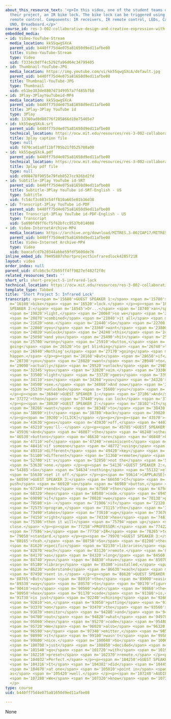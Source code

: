 ```yaml
---
about_this_resource_text: '<p>In this video, one of the student teams demonstrates
  their project, an IR bike lock. The bike lock can be triggered using an infrared
  remote control. Components: IR receivers, IR remote control, LEDs, Cardboard, Arduino
  UNO, Breadboard.</p>'
course_id: res-3-002-collaborative-design-and-creative-expression-with-arduino-microcontrollers-january-iap-2017
embedded_media:
- id: Video-YouTube-Stream
  media_location: kk55qwgSXcA
  parent_uid: b440ff75d4e075a81650d9ed11afbe08
  title: Video-YouTube-Stream
  type: Video
  uid: f3334c0dff4c5292fa96d64c34799405
- id: Thumbnail-YouTube-JPG
  media_location: https://img.youtube.com/vi/kk55qwgSXcA/default.jpg
  parent_uid: b440ff75d4e075a81650d9ed11afbe08
  title: Thumbnail-YouTube-JPG
  type: Thumbnail
  uid: e51be383de8807d7349957a7f485b7b8
- id: 3Play-3PlayYouTubeid-MP4
  media_location: kk55qwgSXcA
  parent_uid: b440ff75d4e075a81650d9ed11afbe08
  title: 3Play-3Play YouTube id
  type: 3Play
  uid: 13360ad0d80776f285866d10e75465e7
- id: kk55qwgSXcA.srt
  parent_uid: b440ff75d4e075a81650d9ed11afbe08
  technical_location: https://ocw.mit.edu/resources/res-3-002-collaborative-design-and-creative-expression-with-arduino-microcontrollers-january-iap-2017/student-projects/short-project/short-project-5-infrared-lock/kk55qwgSXcA.srt
  title: 3play caption file
  type: null
  uid: fd70cad1a8f11bf705b21f0525708a08
- id: kk55qwgSXcA.pdf
  parent_uid: b440ff75d4e075a81650d9ed11afbe08
  technical_location: https://ocw.mit.edu/resources/res-3-002-collaborative-design-and-creative-expression-with-arduino-microcontrollers-january-iap-2017/student-projects/short-project/short-project-5-infrared-lock/kk55qwgSXcA.pdf
  title: 3play pdf file
  type: null
  uid: e908478f9055e79feb0527cc926bd2fd
- id: Subtitle-3Play YouTube id-SRT
  parent_uid: b440ff75d4e075a81650d9ed11afbe08
  title: Subtitle-3Play YouTube id-SRT-English - US
  type: Subtitle
  uid: fc54cf3c603c54ff810a665e01b36d38
- id: Transcript-3Play YouTube id-PDF
  parent_uid: b440ff75d4e075a81650d9ed11afbe08
  title: Transcript-3Play YouTube id-PDF-English - US
  type: Transcript
  uid: 5a690fd9ff6cf5f62bfcc9537b014088
- id: Video-InternetArchive-MP4
  media_location: https://archive.org/download/MITRES.3-002IAP17/MITRES_3-002IAP17_Short_Project_5_300k.mp4
  parent_uid: b440ff75d4e075a81650d9ed11afbe08
  title: Video-Internet Archive-MP4
  type: Video
  uid: baacafcd7b20344abbe59fdf5600de76
inline_embed_id: 79495807shortproject5infraredlock42857218
layout: video
order_index: null
parent_uid: 4fcb6c5cf2b55ff4ff9827ef482f2f0c
related_resources_text: ''
short_url: short-project-5-infrared-lock
technical_location: https://ocw.mit.edu/resources/res-3-002-collaborative-design-and-creative-expression-with-arduino-microcontrollers-january-iap-2017/student-projects/short-project/short-project-5-infrared-lock
template_type: Tabbed
title: 'Short Project 5: Infrared Lock'
transcript: <p><span m='15680'>GUEST SPEAKER 1:</span> <span m='15780'>IR</span> <span
  m='16100'>bike</span> <span m='16520'>lock.</span> </p><p><span m='18350'>GUEST
  SPEAKER 2:</span> <span m='18545'>Or...</span> <span m='18740'>an</span> <span m='19360'>IR</span>
  <span m='19820'>light,</span> <span m='20060'>so we</span> <span m='20490'>just</span>
  <span m='20870'>combined</span> <span m='21040'>it all</span> <span m='21400'>into</span>
  <span m='21620'>one.</span> <span m='22440'>So</span> <span m='22700'>if</span>
  <span m='22860'>you</span> <span m='23360'>want</span> <span m='23800'>to</span>
  <span m='24020'>unlock</span> <span m='24240'>this</span> <span m='24680'>remotely</span>
  <span m='25050'>and you</span> <span m='25490'>hit</span> <span m='25610'>the</span>
  <span m='25700'>wrong</span> <span m='25910'>button,</span> <span m='26190'>you're
  going</span> <span m='26520'>to get blinking</span> <span m='26740'>lights.</span>
  <span m='26940'>Nothing's</span> <span m='27170'>going</span> <span m='27490'>to
  happen.</span> </p><p><span m='28160'>But</span> <span m='28650'>if</span> <span
  m='28730'>you</span> <span m='28820'>want</span> <span m='28940'>to</span> <span
  m='29090'>actually</span> <span m='29520'>unlock</span> <span m='29850'>it,</span>
  <span m='32345'>you</span> <span m='32820'>aim.</span> <span m='33300'>The</span>
  <span m='33500'>light</span> <span m='33720'>goes</span> <span m='33930'>on</span>
  <span m='34110'>so</span> <span m='34260'>you</span> <span m='34320'>can</span>
  <span m='34500'>see.</span> <span m='34860'>And now</span> <span m='35070'>you've</span>
  <span m='35370'>unlocked</span> <span m='35600'>your</span> <span m='36083'>bike.</span>
  </p><p><span m='36940'>GUEST SPEAKER 1:</span> <span m='37106'>And</span> <span
  m='37272'>then</span> <span m='37440'>you can lock</span> <span m='37940'>it.</span>
  </p><p><span m='38020'>GUEST SPEAKER 2:</span> <span m='38102'>If</span> <span m='38184'>you</span>
  <span m='38266'>want</span> <span m='38348'>to</span> <span m='38430'>lock</span>
  <span m='38690'>it</span> <span m='38780'>back</span> <span m='39020'>up--</span>
  </p><p><span m='39200'>[CLICK]</span> </p><p></p><p><span m='43570'>--light</span>
  <span m='43630'>goes</span> <span m='43930'>off,</span> <span m='44930'>and</span>
  <span m='45210'>you'll--</span> </p><p><span m='45785'>GUEST SPEAKER 1:</span> <span
  m='45936'>And</span> <span m='46087'>the</span> <span m='46240'>other</span> <span
  m='46530'>buttons</span> <span m='46630'>are</span> <span m='46840'>kind</span>
  <span m='47110'>of</span> <span m='47240'>reminiscent</span> <span m='47890'>of</span>
  <span m='48416'>if someone</span> <span m='48772'>using</span> <span m='49130'>the</span>
  <span m='49310'>different</span> <span m='49420'>key</span> <span m='51000'>or</span>
  <span m='51100'>different</span> <span m='51360'>remote</span> <span m='51730'>control,</span>
  <span m='52700'>it's</span> <span m='52850'>not the</span> <span m='53140'>right</span>
  <span m='53638'>one.</span> </p><p><span m='54136'>GUEST SPEAKER 2:</span> <span
  m='54385'>So</span> <span m='54634'>nothing</span> <span m='55132'>else will</span>
  <span m='55630'>set it off.</span> </p><p><span m='59614'>[APPLAUSE]</span> </p><p></p><p><span
  m='66590'>GUEST SPEAKER 3:</span> <span m='66650'>If</span> <span m='66710'>you
  push</span> <span m='66920'>a</span> <span m='66980'>button,</span> <span m='67250'>it</span>
  <span m='67340'>sends</span> <span m='67560'>the</span> <span m='67940'>specific</span>
  <span m='68320'>hex</span> <span m='68580'>code.</span> <span m='69450'>So</span>
  <span m='69890'>if</span> <span m='70020'>we</span> <span m='70130'>program</span>
  <span m='70580'>in--</span> <span m='71906'>if</span> <span m='72320'>we</span>
  <span m='72575'>program,</span> <span m='73115'>the</span> <span m='73400'>program</span>
  <span m='73490'>takes</span> <span m='73610'>up</span> <span m='73670'>the</span>
  <span m='74150'>right</span> <span m='74330'>hex</span> <span m='74818'>code,</span>
  <span m='75306'>then it will</span> <span m='75794'>open up</span> <span m='76282'>and
  close.</span> </p><p><span m='77258'>PROFESSOR:</span> <span m='77422'>There's</span>
  <span m='77586'>a</span> <span m='77750'>IR</span> <span m='78265'>tech</span> <span
  m='79050'>standard.</span> </p><p><span m='79970'>GUEST SPEAKER 3:</span> <span
  m='80165'>Yeah.</span> <span m='80750'>So</span> <span m='81200'>there's</span>
  <span m='81620'>specific</span> <span m='82130'>libraries</span> <span m='82730'>for</span>
  <span m='82870'>each</span> <span m='83120'>remote.</span> <span m='84000'>And</span>
  <span m='84170'>as</span> <span m='84320'>long</span> <span m='84560'>as</span>
  <span m='84740'>you</span> <span m='84830'>have</span> <span m='85070'>that</span>
  <span m='85180'>library</span> <span m='85390'>installed,</span> <span m='85965'>it'll</span>
  <span m='86220'>understand</span> <span m='86630'>each</span> <span m='87060'>you've</span>
  <span m='87450'>sent in.</span> </p><p><span m='88620'>GUEST SPEAKER 1:</span> <span
  m='88765'>But</span> <span m='88910'>the</span> <span m='89000'>easiest</span> <span
  m='89330'>way</span> <span m='89570'>to</span> <span m='90170'>figure</span> <span
  m='90410'>out</span> <span m='90560'>what</span> <span m='90860'>the</span> <span
  m='90950'>hex</span> <span m='91170'>code</span> <span m='91380'>is,</span> <span
  m='91730'>is just</span> <span m='92240'>shining</span> <span m='92660'>it</span>
  <span m='92810'>on,</span> <span m='93050'>putting</span> <span m='93260'>it</span>
  <span m='93370'>on</span> <span m='93470'>the</span> <span m='93560'>serial</span>
  <span m='93870'>monitor</span> <span m='94280'>and</span> <span m='94370'>figuring</span>
  <span m='94700'>out</span> <span m='94820'>what</span> <span m='94970'>the</span>
  <span m='95060'>hex</span> <span m='95270'>code</span> <span m='95480'>is.</span>
  <span m='95720'>We</span> <span m='96020'>also</span> <span m='96320'>built</span>
  <span m='96590'>a</span> <span m='97340'>emitter,</span> <span m='98570'>but</span>
  <span m='98990'>it</span> <span m='99100'>wasn't</span> <span m='99580'>as</span>
  <span m='99800'>nice.</span> <span m='100040'>So</span> <span m='100610'>we</span>
  <span m='100700'>just</span> <span m='100850'>decided</span> <span m='101240'>to</span>
  <span m='101540'>go</span> <span m='101720'>with</span> <span m='101900'>the</span>
  <span m='102210'>preset</span> <span m='102370'>remote.</span> </p><p><span m='103815'>PROFESSOR:</span>
  <span m='104032'>Perfect.</span> </p><p><span m='104250'>GUEST SPEAKER 2:</span>
  <span m='104316'>It</span> <span m='104382'>did</span> <span m='104450'>work</span>
  <span m='104670'>at one</span> <span m='105010'>point in</span> <span m='105350'>time
  as</span> <span m='105420'>well.</span> </p><p><span m='107240'>AUDIENCE MEMBER:</span>
  <span m='107280'>We</span> <span m='107320'>know</span> <span m='107360'>that struggle.</span>
  </p>
type: course
uid: b440ff75d4e075a81650d9ed11afbe08

---
```

None
